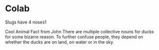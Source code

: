 # Colab

Slugs have 4 noses1

Cool Animal Fact from John
There are multiple collective nouns for ducks for some bizarre reason.
To further confuse people, they depend on whether the ducks are on land, on water or in the sky.
